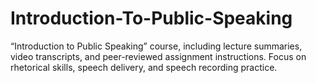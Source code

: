 # Introduction-To-Public-Speaking
“Introduction to Public Speaking” course, including lecture summaries, video transcripts, and peer-reviewed assignment instructions. Focus on rhetorical skills, speech delivery, and speech recording practice.

